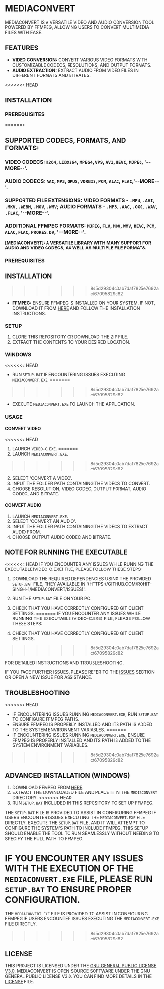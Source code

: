 # MEDIACONVERT

MEDIACONVERT IS A VERSATILE VIDEO AND AUDIO CONVERSION TOOL POWERED BY FFMPEG, ALLOWING USERS TO CONVERT MULTIMEDIA FILES WITH EASE.

## FEATURES

- **VIDEO CONVERSION:** CONVERT VARIOUS VIDEO FORMATS WITH CUSTOMIZABLE CODECS, RESOLUTIONS, AND OUTPUT FORMATS.
- **AUDIO EXTRACTION:** EXTRACT AUDIO FROM VIDEO FILES IN DIFFERENT FORMATS AND BITRATES.

<<<<<<< HEAD
## INSTALLATION

### PREREQUISITES

=======
## SUPPORTED CODECS, FORMATS, AND FORMATS:

### VIDEO CODECS: `H264`, `LIBX264`, `MPEG4`, `VP9`, `AV1`, `HEVC`, `MJPEG`, '--MORE--'.
### AUDIO CODECS: `AAC`, `MP3`, `OPUS`, `VORBIS`, `PCM`, `ALAC`, `FLAC`,'--MORE--'.
### SUPPORTED FILE EXTENSIONS: VIDEO FORMATS - `.MP4`, `.AVI`, `.MKV`, `.WEBM`, `.MOV`, `.WMV`; AUDIO FORMATS - `.MP3`, `.AAC`, `.OGG`, `.WAV`, `.FLAC`, '--MORE--'.
### ADDITIONAL FFMPEG FORMATS: `MJPEG`, `FLV`, `MOV`, `WMV`, `HEVC`, `PCM`, `ALAC`, `FLAC`, `PRORES`, `DV`, '--MORE--'.

**[MEDIACONVERT]: A VERSATILE LIBRARY WITH MANY SUPPORT FOR AUDIO AND VIDEO CODECS, AS WELL AS MULTIPLE FILE FORMATS.**
### PREREQUISITES

## INSTALLATION
>>>>>>> 8d5d29304c0ab7daf7825e7692acf67095829d82
- **FFMPEG:** ENSURE FFMPEG IS INSTALLED ON YOUR SYSTEM. IF NOT, DOWNLOAD IT FROM [HERE](HTTPS://WWW.FFMPEG.ORG/DOWNLOAD.HTML) AND FOLLOW THE INSTALLATION INSTRUCTIONS.

### SETUP

1. CLONE THIS REPOSITORY OR DOWNLOAD THE ZIP FILE.
2. EXTRACT THE CONTENTS TO YOUR DESIRED LOCATION.

### WINDOWS

<<<<<<< HEAD
- RUN `SETUP.BAT` IF ENCOUNTERING ISSUES EXECUTING `MEDIACONVERT.EXE`.
=======
>>>>>>> 8d5d29304c0ab7daf7825e7692acf67095829d82
- EXECUTE `MEDIACONVERT.EXE` TO LAUNCH THE APPLICATION.

### USAGE

#### CONVERT VIDEO

<<<<<<< HEAD
1. LAUNCH `VIDEO-C.EXE`.
=======
1. LAUNCH `MEDIACONVERT.EXE`.
>>>>>>> 8d5d29304c0ab7daf7825e7692acf67095829d82
2. SELECT 'CONVERT A VIDEO'.
3. INPUT THE FOLDER PATH CONTAINING THE VIDEOS TO CONVERT.
4. CHOOSE RESOLUTION, VIDEO CODEC, OUTPUT FORMAT, AUDIO CODEC, AND BITRATE.

#### CONVERT AUDIO

1. LAUNCH `MEDIACONVERT.EXE`.
2. SELECT 'CONVERT AN AUDIO'.
3. INPUT THE FOLDER PATH CONTAINING THE VIDEOS TO EXTRACT AUDIO FROM.
4. CHOOSE OUTPUT AUDIO CODEC AND BITRATE.

## NOTE FOR RUNNING THE EXECUTABLE

<<<<<<< HEAD
IF YOU ENCOUNTER ANY ISSUES WHILE RUNNING THE EXECUTABLE(VIDEO-C.EXE) FILE, PLEASE FOLLOW THESE STEPS:

1. DOWNLOAD THE REQUIRED DEPENDENCIES USING THE PROVIDED `SETUP.BAT` FILE, THEY AVAILABLE IN '(HTTPS://GITHUB.COM/ROHIT-SINGH-1/MEDIACONVERT/ISSUES)'.
2. RUN THE `SETUP.BAT` FILE ON YOUR PC.
3. CHECK THAT YOU HAVE CORRECTLY CONFIGURED GIT CLIENT SETTINGS.
=======
IF YOU ENCOUNTER ANY ISSUES WHILE RUNNING THE EXECUTABLE (VIDEO-C.EXE) FILE, PLEASE FOLLOW THESE STEPS:

1. CHECK THAT YOU HAVE CORRECTLY CONFIGURED GIT CLIENT SETTINGS.
>>>>>>> 8d5d29304c0ab7daf7825e7692acf67095829d82

FOR DETAILED INSTRUCTIONS AND TROUBLESHOOTING.

IF YOU FACE FURTHER ISSUES, PLEASE REFER TO THE [ISSUES](HTTPS://GITHUB.COM/ROHIT-SINGH-1/MEDIACONVERT/ISSUES) SECTION OR OPEN A NEW ISSUE FOR ASSISTANCE.


## TROUBLESHOOTING

<<<<<<< HEAD
- IF ENCOUNTERING ISSUES RUNNING `MEDIACONVERT.EXE`, RUN `SETUP.BAT` TO CONFIGURE FFMPEG PATHS.
- ENSURE FFMPEG IS PROPERLY INSTALLED AND ITS PATH IS ADDED TO THE SYSTEM ENVIRONMENT VARIABLES.
=======
- IF ENCOUNTERING ISSUES RUNNING `MEDIACONVERT.EXE`, ENSURE FFMPEG IS PROPERLY INSTALLED AND ITS PATH IS ADDED TO THE SYSTEM ENVIRONMENT VARIABLES.
>>>>>>> 8d5d29304c0ab7daf7825e7692acf67095829d82

## ADVANCED INSTALLATION (WINDOWS)

1. DOWNLOAD FFMPEG FROM [HERE](HTTPS://WWW.FFMPEG.ORG/DOWNLOAD.HTML).
2. EXTRACT THE DOWNLOADED FILE AND PLACE IT IN THE `MEDIACONVERT` DIRECTORY.
<<<<<<< HEAD
3. RUN `SETUP.BAT` INCLUDED IN THIS REPOSITORY TO SET UP FFMPEG.

THE `SETUP.BAT` FILE IS PROVIDED TO ASSIST IN CONFIGURING FFMPEG IF USERS ENCOUNTER ISSUES EXECUTING THE `MEDIACONVERT.EXE` FILE DIRECTLY. EXECUTE THE `SETUP.BAT` FILE, AND IT WILL ATTEMPT TO CONFIGURE THE SYSTEM'S PATH TO INCLUDE FFMPEG. THIS SETUP SHOULD ENABLE THE TOOL TO RUN SEAMLESSLY WITHOUT NEEDING TO SPECIFY THE FULL PATH TO FFMPEG.

IF YOU ENCOUNTER ANY ISSUES WITH THE EXECUTION OF THE `MEDIACONVERT.EXE` FILE, PLEASE RUN `SETUP.BAT` TO ENSURE PROPER CONFIGURATION.
=======

THE `MEDIACONVERT.EXE` FILE IS PROVIDED TO ASSIST IN CONFIGURING FFMPEG IF USERS ENCOUNTER ISSUES EXECUTING THE `MEDIACONVERT.EXE` FILE DIRECTLY.
>>>>>>> 8d5d29304c0ab7daf7825e7692acf67095829d82

## LICENSE

THIS PROJECT IS LICENSED UNDER THE [GNU GENERAL PUBLIC LICENSE V3.0](LICENSE).
MEDIACONVERT IS OPEN-SOURCE SOFTWARE UNDER THE GNU GENERAL PUBLIC LICENSE V3.0. YOU CAN FIND MORE DETAILS IN THE [LICENSE](LICENSE) FILE.
